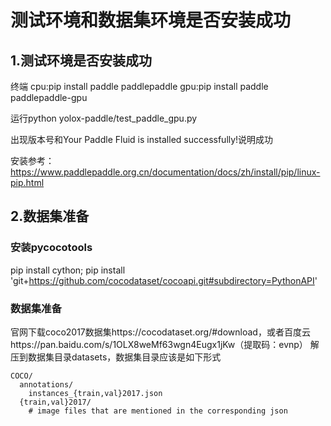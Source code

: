 # 测试环境和数据集环境是否安装成功

## 1.测试环境是否安装成功

终端
cpu:pip install paddle paddlepaddle
gpu:pip install paddle paddlepaddle-gpu

运行python yolox-paddle/test_paddle_gpu.py

出现版本号和Your Paddle Fluid is installed successfully!说明成功

安装参考：https://www.paddlepaddle.org.cn/documentation/docs/zh/install/pip/linux-pip.html

## 2.数据集准备

### 安装pycocotools
pip install cython; pip install 'git+https://github.com/cocodataset/cocoapi.git#subdirectory=PythonAPI'

### 数据集准备
官网下载coco2017数据集https://cocodataset.org/#download，或者百度云https://pan.baidu.com/s/1OLX8weMf63wgn4Eugx1jKw（提取码：evnp）
解压到数据集目录datasets，数据集目录应该是如下形式
```
COCO/
  annotations/
    instances_{train,val}2017.json
  {train,val}2017/
    # image files that are mentioned in the corresponding json
```